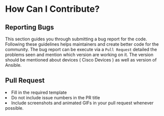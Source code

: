 # How Can I Contribute?

## Reporting Bugs

This section guides you through submitting a bug report for the code. Following these guidelines helps maintainers and create better code for the community.
The bug report can be execute via a `Pull Request` detailed the problems seen and mention which version are working on it. The version should be mentioned about devices ( Cisco Devices ) as well as version of Ansible.

## Pull Request

<li> Fill in the required template
<li> Do not include issue numbers in the PR title
<li> Include screenshots and animated GIFs in your pull request whenever possible.
